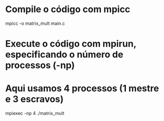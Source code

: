 # Compile o código com mpicc

mpicc -o matrix_mult main.c

# Execute o código com mpirun, especificando o número de processos (-np)

# Aqui usamos 4 processos (1 mestre e 3 escravos)

mpiexec -np 4 ./matrix_mult
